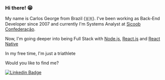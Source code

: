 ### Hi there! 😁
My name is Carlos George from Brazil (🇧🇷). I've been working as Back-End Developer since 2007 and currently I'm Systems Analyst at [Sicoob Confederação](https://www.sicoob.com.br/).

Now, I'm going deeper into being Full Stack with [Node.js](https://nodejs.org/en/), [React.js](https://pt-br.reactjs.org/) and [React Native](https://reactnative.dev/)

In my free time, I'm just a triathlete

Would you like to find me?

[![Linkedin Badge](https://img.shields.io/badge/-LinkedIn-blue?style=flat-square&logo=Linkedin&logoColor=white&link=https://www.linkedin.com/in/carlos-george-58856a1b)](https://www.linkedin.com/in/carlos-george-58856a1b)
